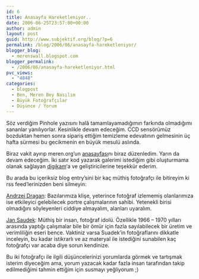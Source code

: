 ```yaml
---
id: 6
title: Anasayfa Hareketleniyor..
date: 2006-06-25T23:57:00+00:00
author: admin
layout: post
guid: http://www.subjektif.org/blog/?p=6
permalink: /blog/2006/06/anasayfa-hareketleniyor/
blogger_blog:
  - merenswall.blogspot.com
blogger_permalink:
  - /2006/06/anasayfa-hareketleniyor.html
pvc_views:
  - "4848"
categories:
  - blogpost
  - Ben, Meren Bey Nasılım
  - Büyük Fotoğrafçılar
  - Düşünce / Yorum
---
```

Söz verdiğim Pinhole yazısını halâ tamamlayamadığımın farkında olmadığımı sananlar yanılıyorlar. Kesinlikle devam edeceğim. CCD sensörümüz bozduktan hemen sonra sipariş ettiğim temizleme edevatının gelmesinin üç hafta sürmesi bu gecikmenin en büyük mesulü aslında.

Biraz vakit ayırıp meren.org&#8217;un [anasayfası](http://meren.org)nı biraz düzenledim. Yarın da devam edeceğim. İki satır kod yazarak galerimi istediğim gibi oluşturmama olanak sağlayan [digikam](http://www.digikam.org/)&#8216;a ve geliştiricilerine teşekkür ederim.

Bu arada bu içeriksiz blog entry&#8217;sini bir kaç müthiş fotoğrafçı ile bitireyim ki rss feed&#8217;lerinizden beni silmeyin:

[Andrzej Dragan](http://andrzejdragan.com/): Bazılarımıza klişe, yeterince fotoğraf izlememiş olanlarımıza ise etkileyici gelebilecek portre çalışmalarının sahibi. Yetenekli birisi olmadığını söyleyenleri ciddiye almayalım, alanları uyaralım.

[Jan Saudek](http://www.saudek.com/en/Jan/Fotky.html): Müthiş bir insan, fotoğraf idolü. Özellikle 1966 &#8211; 1970 yılları arasında yaptığı çalışmalar bile bir ömür için fazla sayılabilecek bir üretim ve verimliliğin eseri bence. Vaktiniz varsa Suadek&#8217;in fotoğraflarını dikkatle inceleyin, bu kadar istikrarlı ve az materyal ile istediğini sunabilen kaç fotoğrafçı var acaba diye sorun kendinize.

Bu iki fotoğrafçı ile ilgili düşüncelerinizi yorumlarda görmek ve tartışmak isterim diyeceğim ama, yorum yazacak kadar fazla insan tarafından takip edilmediğimi tahmin ettiğim için susmayı yeğliyorum ;)
